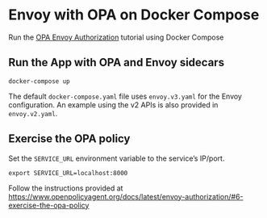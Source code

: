 # Envoy with OPA on Docker Compose

Run the [OPA Envoy Authorization](https://www.openpolicyagent.org/docs/latest/envoy-authorization/) tutorial using Docker Compose

## Run the App with OPA and Envoy sidecars

```
docker-compose up
```

The default `docker-compose.yaml` file uses `envoy.v3.yaml` for the Envoy configuration.  An example using the v2 APIs is also provided in `envoy.v2.yaml`.


## Exercise the OPA policy

Set the `SERVICE_URL` environment variable to the service’s IP/port.

```
export SERVICE_URL=localhost:8000
```

Follow the instructions provided at https://www.openpolicyagent.org/docs/latest/envoy-authorization/#6-exercise-the-opa-policy
